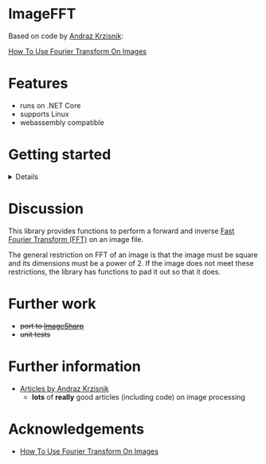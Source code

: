 # ImageFFT
Based on code by [Andraz Krzisnik](https://www.linkedin.com/in/andraz-krzisnik-517146128/):

[How To Use Fourier Transform On Images](https://epochabuse.com/fourier-transform/)

# Features
* runs on .NET Core
* supports Linux
* webassembly compatible

# Getting started

<details>

```bash
git clone https://github.com/TrevorDArcyEvans/ImageFFT.git
cd ImageFFT/
dotnet restore
dotnet build
dotnet test
```

</details>

# Discussion
This library provides functions to perform a forward and inverse
[Fast Fourier Transform (FFT)](https://en.wikipedia.org/wiki/Fast_Fourier_transform)
on an image file.

The general restriction on FFT of an image is that the image must be square
and its dimensions must be a power of 2.  If the image does not meet these
restrictions, the library has functions to pad it out so that it does.

# Further work
* ~~port to [ImageSharp](https://github.com/SixLabors/ImageSharp)~~
* ~~unit tests~~

# Further information
* [Articles by Andraz Krzisnik](https://epochabuse.com/author/andrson311/)
  * **lots** of **really** good articles (including code) on image processing 

# Acknowledgements
* [How To Use Fourier Transform On Images](https://epochabuse.com/fourier-transform/)
